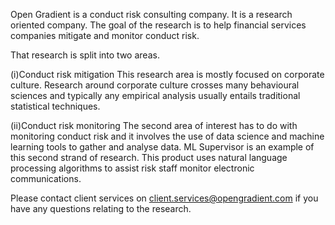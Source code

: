 Open Gradient is a conduct risk consulting company. It is a research oriented company. The goal of the research is to help financial services companies mitigate and monitor conduct risk. 

That research is split into two areas.

(i)Conduct risk mitigation
This research area is mostly focused on corporate culture. Research around corporate culture crosses many behavioural sciences and typically any empirical analysis usually entails traditional statistical techniques. 

(ii)Conduct risk monitoring
The second area of interest has to do with monitoring conduct risk and it involves the use of data science and machine learning tools to gather and analyse data. ML Supervisor is an example of this second strand of research. This product uses natural language processing algorithms to assist risk staff monitor electronic communications. 

Please contact client services on client.services@opengradient.com if you have any questions relating to the research.  
